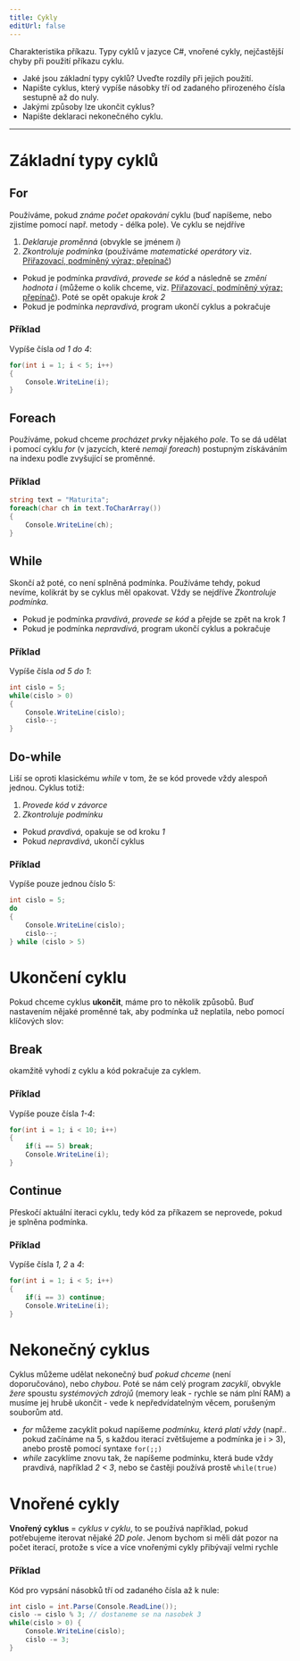 ```yaml
---
title: Cykly
editUrl: false
---
```


Charakteristika příkazu. Typy cyklů v jazyce C#, vnořené cykly, nejčastější chyby při použití příkazu cyklu.

* Jaké jsou základní typy cyklů? Uveďte rozdíly při jejich použití.
* Napište cyklus, který vypíše násobky tří od zadaného přirozeného čísla sestupně až do nuly.
* Jakými způsoby lze ukončit cyklus?
* Napište deklaraci nekonečného cyklu.

***

# Základní typy cyklů

## For

Používáme, pokud *známe počet opakování* cyklu (buď napíšeme, nebo zjistíme pomocí např. metody - délka pole). Ve cyklu se nejdříve

1. *Deklaruje proměnná* (obvykle se jménem *i*)
2. *Zkontroluje podmínka* (používáme *matematické operátory* viz. [Přiřazovací, podmíněný výraz; přepínač](/notes/informatika/hotovo/přiřazovací-podmíněný-výraz-přepínač))

* Pokud je podmínka *pravdivá*, *provede se kód* a následně se *změní hodnota i* (můžeme o kolik chceme, viz. [Přiřazovací, podmíněný výraz; přepínač](/notes/informatika/hotovo/přiřazovací-podmíněný-výraz-přepínač)). Poté se opět opakuje *krok 2*
* Pokud je podmínka *nepravdivá*, program ukončí cyklus a pokračuje

### Příklad

Vypíše čísla *od 1 do 4*:

```cs
for(int i = 1; i < 5; i++)
{
	Console.WriteLine(i);
}
```

## Foreach

Používáme, pokud chceme *procházet prvky* nějakého *pole*. To se dá udělat i pomocí cyklu *for* (v jazycích, které *nemají foreach*) postupným získáváním na indexu podle zvyšující se proměnné.

### Příklad

```cs
string text = "Maturita";
foreach(char ch in text.ToCharArray())
{
	Console.WriteLine(ch);
}
```

## While

Skončí až poté, co není splněná podmínka. Používáme tehdy, pokud nevíme, kolikrát by se cyklus měl opakovat. Vždy se nejdříve *Zkontroluje podmínka*.

* Pokud je podmínka *pravdivá*, *provede se kód* a přejde se zpět na krok *1*
* Pokud je podmínka *nepravdivá*, program ukončí cyklus a pokračuje

### Příklad

Vypíše čísla *od 5 do 1*:

```cs
int cislo = 5;
while(cislo > 0)
{
	Console.WriteLine(cislo);
	cislo--;
}
```

## Do-while

Liší se oproti klasickému *while* v tom, že se kód provede vždy alespoň jednou. Cyklus totiž:

1. *Provede kód v závorce*
2. *Zkontroluje podmínku*

* Pokud *pravdivá*, opakuje se od kroku *1*
* Pokud *nepravdivá*, ukončí cyklus

### Příklad

Vypíše pouze jednou číslo 5:

```cs
int cislo = 5;
do
{
	Console.WriteLine(cislo);
	cislo--;
} while (cislo > 5)
```

# Ukončení cyklu

Pokud chceme cyklus **ukončit**, máme pro to několik způsobů. Buď nastavením nějaké proměnné tak, aby podmínka už neplatila, nebo pomocí klíčových slov:

## Break

okamžitě vyhodí z cyklu a kód pokračuje za cyklem.

### Příklad

Vypíše pouze čísla *1-4*:

```cs
for(int i = 1; i < 10; i++)
{
	if(i == 5) break;
	Console.WriteLine(i);
}
```

## Continue

Přeskočí aktuální iteraci cyklu, tedy kód za příkazem se neprovede, pokud je splněna podmínka.

### Příklad

Vypíše čísla *1, 2* a *4*:

```cs
for(int i = 1; i < 5; i++)
{
	if(i == 3) continue;
	Console.WriteLine(i);
}
```

# Nekonečný cyklus

Cyklus můžeme udělat nekonečný buď *pokud chceme* (není doporučováno), nebo *chybou*. Poté se nám celý program *zacyklí*, obvykle *žere* spoustu *systémových zdrojů* (memory leak - rychle se nám plní RAM) a musíme jej hrubě ukončit - vede k nepředvídatelným věcem, porušeným souborům atd.

* *for* můžeme zacyklit pokud napíšeme *podmínku, která platí vždy* (např.. pokud začínáme na 5, s každou iterací zvětšujeme a podmínka je i > 3), anebo prostě pomocí syntaxe `for(;;)`
* *while* zacyklíme znovu tak, že napíšeme podmínku, která bude vždy pravdivá, například *2 < 3*, nebo se častěji používá prostě `while(true)`

# Vnořené cykly

**Vnořený cyklus** = *cyklus v cyklu*, to se používá například, pokud potřebujeme iterovat nějaké *2D pole*. Jenom bychom si měli dát pozor na počet iterací, protože s více a více vnořenými cykly přibývají velmi rychle

### Příklad

Kód pro vypsání násobků tří od zadaného čísla až k nule:

```cs
int cislo = int.Parse(Console.ReadLine());
cislo -= cislo % 3; // dostaneme se na nasobek 3
while(cislo > 0) {
	Console.WriteLine(cislo);
	cislo -= 3;
}
```
